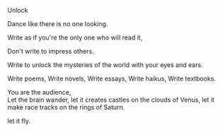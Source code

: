 Unlock

Dance like there is no one looking. 

Write as if you're the only one who will read it, 
 
Don't write to impress others.

Write to unlock the mysteries of the world with your eyes and ears.

Write poems,
Write novels, 
Write essays, 
Write haikus,
Write textbooks.

You are the audience,  
Let the brain wander, 
let it creates castles on the clouds of Venus,
let it make race tracks on the rings of Saturn.

let it fly.